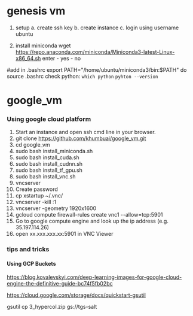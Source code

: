 # genesis vm

1. setup
  a. create ssh key
  b. create instance
  c. login using username ubuntu

2. install miniconda
wget https://repo.anaconda.com/miniconda/Miniconda3-latest-Linux-x86_64.sh
enter - yes - no

#add in .bashrc
export PATH="/home/ubuntu/miniconda3/bin:$PATH"
do source .bashrc
check python:
`which python`
`pyhton --version`


# google_vm

### Using google cloud platform
1. Start an instance and open ssh cmd line in your browser.
2. git clone https://github.com/khumbuai/google_vm.git
3. cd google_vm
4. sudo bash install_miniconda.sh
9. sudo bash install_cuda.sh
11. sudo bash install_cudnn.sh
12. sudo bash install_tf_gpu.sh
14. sudo bash install_vnc.sh
17. vncserver
18. Create password
19. cp xstartup ~/.vnc/
20. vncserver -kill :1
21. vncserver -geometry 1920x1600
22. gcloud compute firewall-rules create vnc1 --allow=tcp:5901
23. Go to google compute engine and look up the ip address (e.g. 35.197.114.26)
24. open xx.xxx.xxx.xx:5901 in VNC Viewer


### tips and tricks

#### Using GCP Buckets
https://blog.kovalevskyi.com/deep-learning-images-for-google-cloud-engine-the-definitive-guide-bc74f5fb02bc


https://cloud.google.com/storage/docs/quickstart-gsutil

gsutil cp 3_hypercol.zip gs://tgs-salt
